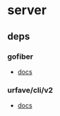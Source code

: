# server

## deps

### gofiber

* [docs][gofiber_docs]

### urfave/cli/v2

* [docs][urfave_docs]

[gofiber_docs]: https://docs.gofiber.io/
[urfave_docs]: https://cli.urfave.org/v2/examples/flags/